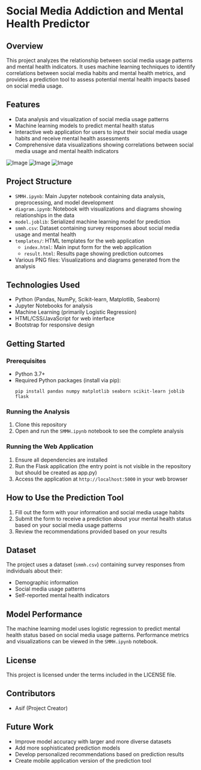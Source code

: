 # Social Media Addiction and Mental Health Predictor

## Overview
This project analyzes the relationship between social media usage patterns and mental health indicators. It uses machine learning techniques to identify correlations between social media habits and mental health metrics, and provides a prediction tool to assess potential mental health impacts based on social media usage.

## Features
- Data analysis and visualization of social media usage patterns
- Machine learning models to predict mental health status
- Interactive web application for users to input their social media usage habits and receive mental health assessments
- Comprehensive data visualizations showing correlations between social media usage and mental health indicators

![Image](https://github.com/user-attachments/assets/e3dcbb7f-19ed-4705-b650-7560ddf8b834)
![Image](https://github.com/user-attachments/assets/c64b984c-f2cd-4ed5-a927-a99abaf67ef6)
![Image](https://github.com/user-attachments/assets/eba453af-2e04-4a46-b110-38aba6c69e91)
## Project Structure
- `SMMH.ipynb`: Main Jupyter notebook containing data analysis, preprocessing, and model development
- `diagram.ipynb`: Notebook with visualizations and diagrams showing relationships in the data
- `model.joblib`: Serialized machine learning model for prediction
- `smmh.csv`: Dataset containing survey responses about social media usage and mental health
- `templates/`: HTML templates for the web application
  - `index.html`: Main input form for the web application
  - `result.html`: Results page showing prediction outcomes
- Various PNG files: Visualizations and diagrams generated from the analysis

## Technologies Used
- Python (Pandas, NumPy, Scikit-learn, Matplotlib, Seaborn)
- Jupyter Notebooks for analysis
- Machine Learning (primarily Logistic Regression)
- HTML/CSS/JavaScript for web interface
- Bootstrap for responsive design

## Getting Started

### Prerequisites
- Python 3.7+
- Required Python packages (install via pip):
  ```
  pip install pandas numpy matplotlib seaborn scikit-learn joblib flask
  ```

### Running the Analysis
1. Clone this repository
2. Open and run the `SMMH.ipynb` notebook to see the complete analysis

### Running the Web Application
1. Ensure all dependencies are installed
2. Run the Flask application (the entry point is not visible in the repository but should be created as app.py)
3. Access the application at `http://localhost:5000` in your web browser

## How to Use the Prediction Tool
1. Fill out the form with your information and social media usage habits
2. Submit the form to receive a prediction about your mental health status based on your social media usage patterns
3. Review the recommendations provided based on your results

## Dataset
The project uses a dataset (`smmh.csv`) containing survey responses from individuals about their:
- Demographic information
- Social media usage patterns
- Self-reported mental health indicators

## Model Performance
The machine learning model uses logistic regression to predict mental health status based on social media usage patterns. Performance metrics and visualizations can be viewed in the `SMMH.ipynb` notebook.

## License
This project is licensed under the terms included in the LICENSE file.

## Contributors
- Asif (Project Creator)

## Future Work
- Improve model accuracy with larger and more diverse datasets
- Add more sophisticated prediction models
- Develop personalized recommendations based on prediction results
- Create mobile application version of the prediction tool 
